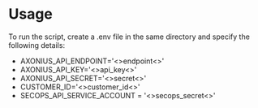 # Usage

To run the script, create a .env file in the same directory and specify the following details:
 - AXONIUS_API_ENDPOINT='<>endpoint<>'
 - AXONIUS_API_KEY='<>api_key<>'
 - AXONIUS_API_SECRET='<>secret<>'
 - CUSTOMER_ID='<>customer_id<>'
 - SECOPS_API_SERVICE_ACCOUNT = '<>secops_secret<>'